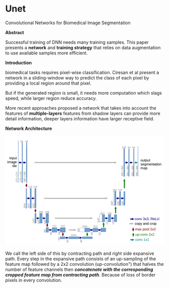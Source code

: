 # Unet

Convolutional Networks for Biomedical Image Segmentation 

**Abstract**

Successful training of DNN needs many training samples. This paper presents a **network** and **training strategy** that relies on data augmentation to use available samples more efficient.



**Introduction**

 biomedical tasks requires pixel-wise classification.  Ciresan et al  present a network in a sliding-window way to predict the class of each pixel by providing a local region around that pixel.

But if the generated region is small, it needs more computation which slags speed, while larger region reduce accuracy.

More recent approaches proposed a network that takes into account the features of **multiple-layers** features from shadow layers can provide more detail information, deeper layers information have larger receptive field.



**Network Architecture**

![]( https://github.com/ChrisWang10/paper/raw/master/img/unet_architecture.png )

We call the left side of this by contracting path and right side expansive path. Every step in the expansive path consists of an up-sampling of the feature map followed by a 2x2 convolution (up-convolution") that halves the number of feature channels then ***concatenate with the corresponding cropped feature map from contracting path***. Because of loss of border pixels in every convolution.



